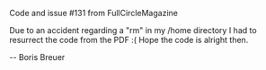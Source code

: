 Code and issue #131 from FullCircleMagazine

Due to an accident regarding a "rm" in my /home directory I had to resurrect the code from the PDF :(
Hope the code is alright then.

-- Boris Breuer
